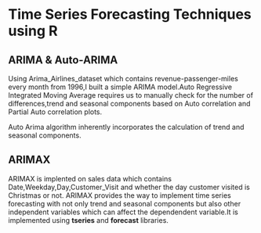 # Time Series Forecasting Techniques using R

## ARIMA & Auto-ARIMA
Using Arima_Airlines_dataset which contains revenue-passenger-miles every month from 1996,I built a simple ARIMA model.Auto Regressive Integrated Moving Average requires us to manually check for the number of differences,trend and seasonal components based on Auto correlation and Partial Auto correlation plots.

Auto Arima algorithm inherently incorporates the calculation of trend and seasonal components.

## ARIMAX
ARIMAX is implented on sales data which contains Date,Weekday,Day,Customer_Visit and whether the day customer visited is Christmas or not.
ARIMAX provides the way to implement time series forecasting with not only trend and seasonal components but also other independent variables which can affect the dependendent variable.It is implemented using **tseries** and **forecast** libraries.
